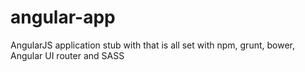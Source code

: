 # angular-app
AngularJS application stub with that is all set with npm, grunt, bower, Angular UI router and SASS

